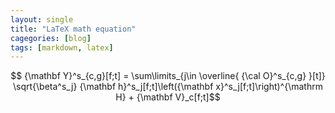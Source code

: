 ```yaml
---
layout: single
title: "LaTeX math equation"
cagegories: [blog]
tags: [markdown, latex]
---
```


$$ {\mathbf Y}^s_{c,g}[f;t] = \sum\limits_{j\in \overline{ {\cal O}^s_{c,g} }[t]} \sqrt{\beta^s_j} {\mathbf h}^s_j[f;t]\left({\mathbf x}^s_j[f;t]\right)^{\mathrm H} + {\mathbf V}_c[f;t]$$